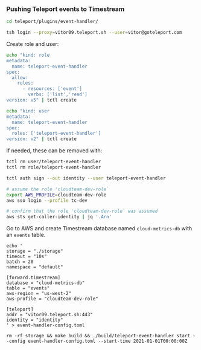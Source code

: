 ### Pushing Teleport events to Timestream

```bash
cd teleport/plugins/event-handler/
```

```bash
tsh login --proxy=vitor09.teleport.sh --user=vitor@goteleport.com
```

Create role and user:
```bash
echo "kind: role
metadata:
  name: teleport-event-handler
spec:
  allow:
    rules:
      - resources: ['event']
        verbs: ['list','read']
version: v5" | tctl create

echo "kind: user
metadata:
  name: teleport-event-handler
spec:
  roles: ['teleport-event-handler']
version: v2" | tctl create
```

If needed, these can be removed with:
```bash
tctl rm user/teleport-event-handler
tctl rm role/teleport-event-handler
```

```bash
tctl auth sign --out identity --user teleport-event-handler    
```

```bash
# assume the role 'cloudteam-dev-role`
export AWS_PROFILE=cloudteam-dev-role
aws sso login --profile tc-dev

# confirm that the role 'cloudteam-dev-role` was assumed
aws sts get-caller-identity | jq '.Arn'
```

Go to AWS and create Timestream database named `cloud-metrics-db` with an `events` table.

```
echo '
storage = "./storage"
timeout = "10s"
batch = 20
namespace = "default"

[forward.timestream]
database = "cloud-metrics-db"
table = "events"
aws-region = "us-west-2"
aws-profile = "cloudteam-dev-role"

[teleport]
addr = "vitor09.teleport.sh:443"
identity = "identity"
' > event-handler-config.toml

rm -rf storage && make build && ./build/teleport-event-handler start --config event-handler-config.toml --start-time 2021-01-01T00:00:00Z
```